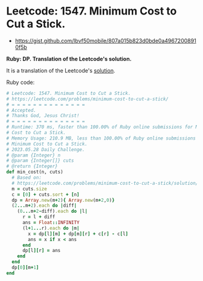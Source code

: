 # Leetcode: 1547. Minimum Cost to Cut a Stick.

- https://gist.github.com/lbvf50mobile/807a015b823d0bde0a49672008910f5b

**Ruby: DP. Translation of the Leetcode's solution.**

It is a translation of the Leetcode's [solution](https://leetcode.com/problems/minimum-cost-to-cut-a-stick/solution/).


Ruby code:
```Ruby
# Leetcode: 1547. Minimum Cost to Cut a Stick.
# https://leetcode.com/problems/minimum-cost-to-cut-a-stick/
# = = = = = = = = = = = = = =
# Accepted.
# Thanks God, Jesus Christ!
# = = = = = = = = = = = = = =
# Runtime: 370 ms, faster than 100.00% of Ruby online submissions for Minimum
# Cost to Cut a Stick.
# Memory Usage: 210.9 MB, less than 100.00% of Ruby online submissions for
# Minimum Cost to Cut a Stick.
# 2023.05.28 Daily Challenge.
# @param {Integer} n
# @param {Integer[]} cuts
# @return {Integer}
def min_cost(n, cuts)
  # Based on:
  # https://leetcode.com/problems/minimum-cost-to-cut-a-stick/solution/
  m = cuts.size
  c = [0] + cuts.sort + [n]
  dp = Array.new(m+2){ Array.new(m+2,0)}
  (2...m+2).each do |diff|
    (0...m+2-diff).each do |l|
      r = l + diff
      ans = Float::INFINITY
      (l+1...r).each do |m|
        x = dp[l][m] + dp[m][r] + c[r] - c[l]
        ans = x if x < ans
      end
      dp[l][r] = ans
    end
  end
  dp[0][m+1]
end
```
